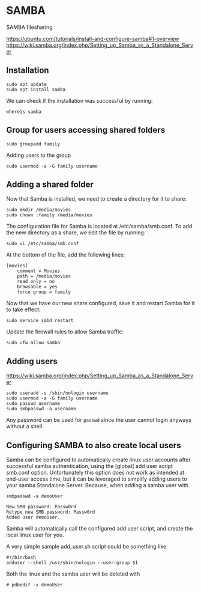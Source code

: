 # SAMBA

SAMBA filesharing

https://ubuntu.com/tutorials/install-and-configure-samba#1-overview
https://wiki.samba.org/index.php/Setting_up_Samba_as_a_Standalone_Server

## Installation

    sudo apt update
    sudo apt install samba

We can check if the installation was successful by running:

    whereis samba

## Group for users accessing shared folders

    sudo groupadd family

Adding users to the group

    sudo usermod -a -G family username

## Adding a shared folder

Now that Samba is installed, we need to create a directory for it to share:

    sudo mkdir /media/movies
    sudo chown :family /media/movies

The configuration file for Samba is located at /etc/samba/smb.conf. To add the new directory as a share, we edit the file by running:

    sudo vi /etc/samba/smb.conf

At the bottom of the file, add the following lines:

    [movies]
        comment = Movies
        path = /media/movies
        read only = no
        browsable = yes
        force group = family

Now that we have our new share configured, save it and restart Samba for it to take effect:

    sudo service smbd restart

Update the firewall rules to allow Samba traffic:

    sudo ufw allow samba

## Adding users

https://wiki.samba.org/index.php/Setting_up_Samba_as_a_Standalone_Server

    sudo useradd -s /sbin/nologin username
    sudo usermod -a -G family username
    sudo passwd username
    sudo smbpasswd -a username

Any password can be used for `passwd` since the user cannot login anyways without a shell.

## Configuring SAMBA to also create local users

Samba can be configured to automatically create linux user accounts after successful samba authentication, using the [global] add user script smb.conf option. Unfortunately this option does not work as intended at end-user access time, but it can be leveraged to simplify adding users to your samba Standalone Server. Because, when adding a samba user with

    smbpasswd -a demoUser

    New SMB password: Passw0rd
    Retype new SMB password: Passw0rd
    Added user demoUser.

Samba will automatically call the configured add user script, and create the local linux user for you.

A very simple sample add_user.sh script could be something like:

    #!/bin/bash
    adduser --shell /usr/sbin/nologin --user-group $1

Both the linux and the samba user will be deleted with

    # pdbedit -x demoUser
